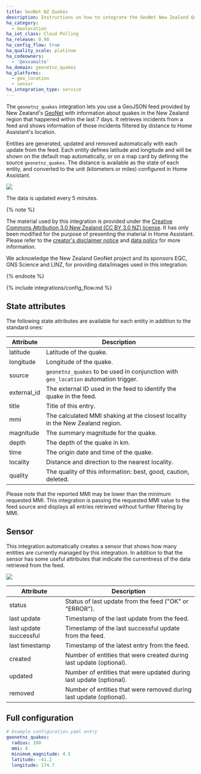 ```yaml
---
title: GeoNet NZ Quakes
description: Instructions on how to integrate the GeoNet New Zealand Quakes feed into Home Assistant.
ha_category:
  - Geolocation
ha_iot_class: Cloud Polling
ha_release: 0.98
ha_config_flow: true
ha_quality_scale: platinum
ha_codeowners:
  - '@exxamalte'
ha_domain: geonetnz_quakes
ha_platforms:
  - geo_location
  - sensor
ha_integration_type: service
---
```


The `geonetnz_quakes` integration lets you use a GeoJSON feed provided by 
New Zealand's [GeoNet](https://www.geonet.org.nz/) with information 
about quakes in the New Zealand region that happened within the last 7 days. 
It retrieves incidents from a feed and 
shows information of those incidents filtered by distance to Home Assistant's 
location.

Entities are generated, updated and removed automatically with each update 
from the feed. Each entity defines latitude and longitude and will be shown 
on the default map automatically, or on a map card by defining the source 
`geonetnz_quakes`. The distance is available as the state of each entity, and 
converted to the unit (kilometers or miles) configured in Home Assistant.

<p class='img'>
  <img src='/images/screenshots/geonetnz-quakes-feed-map.png' />
</p>

The data is updated every 5 minutes.

{% note %}

The material used by this integration is provided under the [Creative Commons Attribution 3.0 New Zealand (CC BY 3.0 NZ) license](https://creativecommons.org/licenses/by/3.0/nz/).
It has only been modified for the purpose of presenting the material in Home Assistant.
Please refer to the [creator's disclaimer notice](https://www.geonet.org.nz/disclaimer) and [data policy](https://www.geonet.org.nz/policy) for more information.

We acknowledge the New Zealand GeoNet project and its sponsors EQC, GNS Science and LINZ, for providing data/images used in this integration.

{% endnote %}

{% include integrations/config_flow.md %}

## State attributes

The following state attributes are available for each entity in addition to 
the standard ones:

| Attribute   | Description |
|-------------|-------------|
| latitude    | Latitude of the quake.  |
| longitude   | Longitude of the quake. |
| source      | `geonetnz_quakes` to be used in conjunction with `geo_location` automation trigger. |
| external_id | The external ID used in the feed to identify the quake in the feed. |
| title       | Title of this entry. |
| mmi         | The calculated MMI shaking at the closest locality in the New Zealand region.
| magnitude   | The summary magnitude for the quake. |
| depth       | The depth of the quake in km. |
| time        | The origin date and time of the quake. |
| locality    | Distance and direction to the nearest locality. |
| quality     | The quality of this information: best, good, caution, deleted. |

Please note that the reported MMI may be lower than the minimum requested MMI. 
This integration is passing the requested MMI value to the feed source and 
displays all entries retrieved without further filtering by MMI.

## Sensor

This integration automatically creates a sensor that shows how many entities
are currently managed by this integration. In addition to that the sensor has
some useful attributes that indicate the currentness of the data retrieved
from the feed.

<p class='img'>
  <img src='/images/screenshots/geonetnz-quakes-sensor.png' />
</p>

| Attribute              | Description |
|------------------------|-------------|
| status                 | Status of last update from the feed ("OK" or "ERROR").  |
| last update            | Timestamp of the last update from the feed.  |
| last update successful | Timestamp of the last successful update from the feed.  |
| last timestamp         | Timestamp of the latest entry from the feed.  |
| created                | Number of entities that were created during last update (optional).  |
| updated                | Number of entities that were updated during last update (optional).  |
| removed                | Number of entities that were removed during last update (optional).  |

## Full configuration

```yaml
# Example configuration.yaml entry
geonetnz_quakes:
  radius: 100
  mmi: 4
  minimum_magnitude: 4.5
  latitude: -41.2
  longitude: 174.7
```

